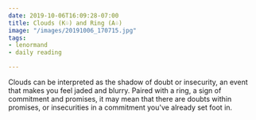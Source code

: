 ```yaml
---
date: 2019-10-06T16:09:28-07:00
title: Clouds (K♧) and Ring (A♧)
image: "/images/20191006_170715.jpg"
tags:
- lenormand
- daily reading

---
```

Clouds can be interpreted as the shadow of doubt or insecurity, an event that makes you feel jaded and blurry. Paired with a ring, a sign of commitment and promises, it may mean that there are doubts within promises, or insecurities in a commitment you've already set foot in.